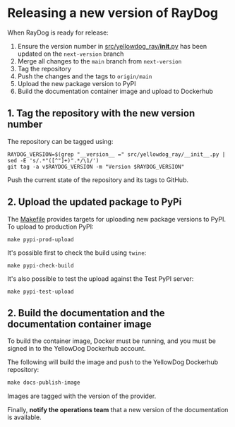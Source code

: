 # Releasing a new version of RayDog

When RayDog is ready for release:

1. Ensure the version number in [src/yellowdog_ray/__init__.py](src/yellowdog_ray/__init__.py) has been updated on the `next-version` branch
2. Merge all changes to the `main` branch from `next-version`
3. Tag the repository
4. Push the changes and the tags to `origin/main`
5. Upload the new package version to PyPI
6. Build the documentation container image and upload to Dockerhub

## 1. Tag the repository with the new version number

The repository can be tagged using:

```commandline
RAYDOG_VERSION=$(grep "__version__ =" src/yellowdog_ray/__init__.py | sed -E 's/.*"([^"]+)".*/\1/')
git tag -a v$RAYDOG_VERSION -m "Version $RAYDOG_VERSION"
```

Push the current state of the repository and its tags to GitHub.

## 2. Upload the updated package to PyPi

The [Makefile](Makefile) provides targets for uploading new package versions to PyPI. To upload to production PyPI:

```commandline
make pypi-prod-upload
```

It's possible first to check the build using `twine`:

```commandline
make pypi-check-build
```

It's also possible to test the upload against the Test PyPI server:

```commandline
make pypi-test-upload
```

## 2. Build the documentation and the documentation container image

To build the container image, Docker must be running, and you must be signed in to the YellowDog Dockerhub account.

The following will build the image and push to the YellowDog Dockerhub repository:

```html
make docs-publish-image
```

Images are tagged with the version of the provider.

Finally, **notify the operations team** that a new version of the documentation is available.
